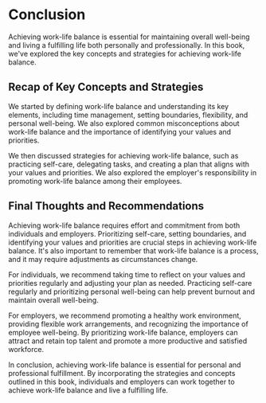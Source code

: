 # Conclusion

Achieving work-life balance is essential for maintaining overall well-being and living a fulfilling life both personally and professionally. In this book, we've explored the key concepts and strategies for achieving work-life balance.

Recap of Key Concepts and Strategies
------------------------------------

We started by defining work-life balance and understanding its key elements, including time management, setting boundaries, flexibility, and personal well-being. We also explored common misconceptions about work-life balance and the importance of identifying your values and priorities.

We then discussed strategies for achieving work-life balance, such as practicing self-care, delegating tasks, and creating a plan that aligns with your values and priorities. We also explored the employer's responsibility in promoting work-life balance among their employees.

Final Thoughts and Recommendations
----------------------------------

Achieving work-life balance requires effort and commitment from both individuals and employers. Prioritizing self-care, setting boundaries, and identifying your values and priorities are crucial steps in achieving work-life balance. It's also important to remember that work-life balance is a process, and it may require adjustments as circumstances change.

For individuals, we recommend taking time to reflect on your values and priorities regularly and adjusting your plan as needed. Practicing self-care regularly and prioritizing personal well-being can help prevent burnout and maintain overall well-being.

For employers, we recommend promoting a healthy work environment, providing flexible work arrangements, and recognizing the importance of employee well-being. By prioritizing work-life balance, employers can attract and retain top talent and promote a more productive and satisfied workforce.

In conclusion, achieving work-life balance is essential for personal and professional fulfillment. By incorporating the strategies and concepts outlined in this book, individuals and employers can work together to achieve work-life balance and live a fulfilling life.
